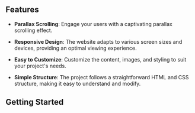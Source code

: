 
## Features

- **Parallax Scrolling**: Engage your users with a captivating parallax scrolling effect.

- **Responsive Design**: The website adapts to various screen sizes and devices, providing an optimal viewing experience.

- **Easy to Customize**: Customize the content, images, and styling to suit your project's needs.

- **Simple Structure**: The project follows a straightforward HTML and CSS structure, making it easy to understand and modify.

## Getting Started
